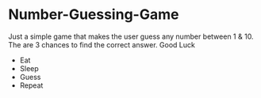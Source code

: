 # Number-Guessing-Game
Just a simple game that makes the user guess any number between 1 & 10. The are 3 chances to find the correct answer. Good Luck

- Eat 
- Sleep 
- Guess
- Repeat



